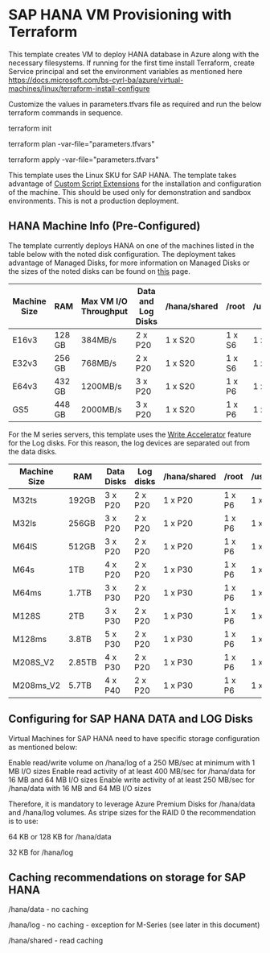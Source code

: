 # SAP HANA VM Provisioning with Terraform
This template creates VM to deploy HANA database in Azure along with the necessary filesystems. If running for the first time install Terraform, create Service principal and set the environment variables as mentioned here https://docs.microsoft.com/bs-cyrl-ba/azure/virtual-machines/linux/terraform-install-configure

Customize the values in parameters.tfvars file as required and run the below terraform commands in sequence.

terraform init

terraform plan -var-file="parameters.tfvars"

terraform apply -var-file="parameters.tfvars"

This template uses the Linux SKU for SAP HANA. 
The template takes advantage of [Custom Script Extensions](https://github.com/Azure/azure-linux-extensions/tree/master/CustomScript) for the installation and configuration of the machine. This should be used only for demonstration and sandbox environments. This is not a production deployment.

## HANA Machine Info (Pre-Configured)
The template currently deploys HANA on one of the machines listed in the table below with the noted disk configuration.  The deployment takes advantage of Managed Disks, for more information on Managed Disks or the sizes of the noted disks can be found on [this](https://docs.microsoft.com/en-us/azure/storage/storage-managed-disks-overview#pricing-and-billing) page.

Machine Size | RAM | Max VM I/O Throughput |Data and Log Disks | /hana/shared | /root | /usr/sap | hana/backup
------------ | --- | -------------- | ------------ | ------- | ------ | ------- | ---------
E16v3 | 128 GB | 384MB/s | 2 x P20 | 1 x S20 | 1 x S6 | 1 x S6 | 1 x S15
E32v3 | 256 GB | 768MB/s | 2 x P20 | 1 x S20 | 1 x S6 | 1 x S6 | 1 x S20
E64v3 | 432 GB | 1200MB/s | 3 x P20 | 1 x S20 | 1 x P6 | 1 x S6 | 1 x S30
GS5 | 448 GB | 2000MB/s | 3 x P20 | 1 x S20 | 1 x P6 | 1 x S6 | 1 x S30

For the M series servers, this template uses the [Write Accelerator](https://docs.microsoft.com/azure/virtual-machines/linux/how-to-enable-write-accelerator) feature for the Log disks. For this reason, the log devices are separated out from the data disks.

Machine Size | RAM | Data Disks | Log disks| /hana/shared | /root | /usr/sap | hana/backup
------------ | --- | ------------------ | ------------------ |------------ | ----- | -------- | -----------
M32ts | 192GB | 3 x P20 | 2 x P20 | 1 x P20 | 1 x P6 | 1 x P6 | 2 x P15
M32ls | 256GB | 3 x P20 | 2 x P20 | 1 x P20 | 1 x P6 | 1 x P6 | 2 x P15
M64lS | 512GB | 3 x P20 | 2 x P20 | 1 x P20 | 1 x P6 | 1 x P6 | 2 x P20
M64s | 1TB | 4 x P20 | 2 x P20 | 1 x P30 | 1 x P6 | 1 x P6 | 2 x P30
M64ms | 1.7TB | 3 x P30 | 2 x P20 | 1 x P30 | 1 x P6 | 1 x P6 | 2 x P30
M128S | 2TB | 3 x P30 | 2 x P20 | 1 x P30 | 1 x P6 | 1 x P6 | 2 x P40
M128ms | 3.8TB | 5 x P30 | 2 x P20 | 1 x P30 | 1 x P6 | 1 x P6 | 5 x P50
M208S_V2 | 2.85TB | 4 x P30 | 2 x P20 | 1 x P30 | 1 x P6 | 1 x P6 | 3 x P40
M208ms_V2 | 5.7TB | 4 x P40 | 2 x P20 | 1 x P30 | 1 x P6 | 1 x P6 | 5 x P50

## Configuring for SAP HANA DATA and LOG Disks
Virtual Machines for SAP HANA need to have specific storage configuration as mentioned below:

Enable read/write volume on /hana/log of a 250 MB/sec at minimum with 1 MB I/O sizes
Enable read activity of at least 400 MB/sec for /hana/data for 16 MB and 64 MB I/O sizes
Enable write activity of at least 250 MB/sec for /hana/data with 16 MB and 64 MB I/O sizes

Therefore, it is mandatory to leverage Azure Premium Disks for /hana/data and /hana/log volumes.
As stripe sizes for the RAID 0 the recommendation is to use:

64 KB or 128 KB for /hana/data

32 KB for /hana/log

## Caching recommendations on storage for SAP HANA

/hana/data - no caching

/hana/log - no caching - exception for M-Series (see later in this document)

/hana/shared - read caching